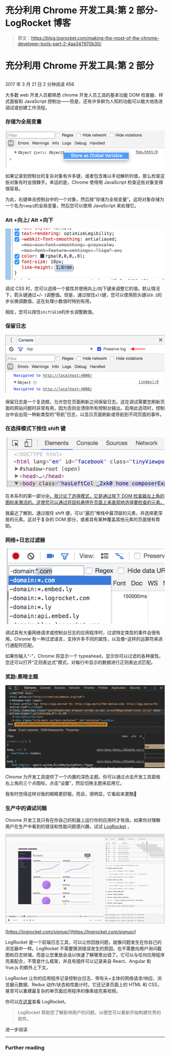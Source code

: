 # 充分利用 Chrome 开发工具:第 2 部分- LogRocket 博客

> 原文：<https://blog.logrocket.com/making-the-most-of-the-chrome-developer-tools-part-2-4aa347970b30/>

# 充分利用 Chrome 开发工具:第 2 部分

## 

2017 年 3 月 21 日 2 分钟阅读 656

大多数 web 开发人员都熟悉 chrome 开发人员工具的基本功能 DOM 检查器、样式面板和 JavaScript 控制台——但是，还有许多鲜为人知的功能可以极大地改进调试或创建工作流程。

### 存储为全局变量

![](img/6357b05ece91e33536f0b613bcc24017.png)

如果记录到控制台的复杂对象有许多键，或者包含难以手动解析的值，那么检查这些对象有时会很棘手。幸运的是，Chrome 使得用 JavaScript 检查这些对象变得很容易。

为此，右键单击控制台中的一个对象，然后按“存储为全局变量”。这将对象存储为一个名为`temp1`的全局变量，然后您可以使用 JavaScript 来处理它。

### Alt +向上/ Alt +向下

![](img/03fbf7ecc907d49174346944be74aa0e.png)

调试 CSS 时，您可以选择一个属性并使用向上/向下键来调整它的值。默认情况下，箭头键通过+/- `1`调整值。但是，通过按住`alt`键，您可以使用箭头键以`0.1`的步长微调数值，这在处理小数值时特别有用。

相反，您可以按住`shift`以`10`的步长调整数值。

### 保留日志

![](img/5ee465d6d6eeeb2a8e1298f641f859fd.png)

保留日志是一个复选框，允许您在页面刷新之间保留日志。这在调试需要您刷新页面的网站问题时非常有用，因为否则会清除所有控制台输出。启用此选项时，控制台中会出现一种新类型的“导航”日志，以显示页面刷新或导航到不同页面的事件。

### 在选择模式下按住 shift 键

![](img/1a8f3110d32b3d5b124f19f9cf44fc6f.png)

在本系列的第一部分[中，我讨论了选择模式，它是通过按下 DOM 检查器左上角的图标来激活的。这使您可以通过将鼠标悬停在页面上来直观地选择要检查的元素。](https://blog.logrocket.com/making-the-most-of-the-chrome-developer-tools-8cac9a206979#.hhqcm2lq7)

我最近了解到，通过按住 shift 键，可以“遍历”堆栈中最顶层的元素，并选择更深层的元素。这对于复杂的 DOM 部分，或者具有某种覆盖其他元素的页面很有帮助。

### 网络+日志过滤器

![](img/1374c056ff829b2a189749fd30e0f576.png)

调试具有大量网络请求或控制台日志的应用程序时，过滤特定类型的事件会很有用。Chrome 有一种过滤语言，支持许多不同的属性，以及像`*`这样的运算符来进行通配符匹配。

如果你输入“-”，Chrome 将显示一个 typeahead，显示你可以过滤的各种属性。您还可以打开“正则表达式”模式，对每行中显示的数据进行正则表达式匹配。

### 奖励:黑暗主题

![](img/00bfba08e391a4749e185667307a8434.png)

Chrome 为开发工具提供了一个内置的深色主题。你可以通过点击开发工具窗格右上角的三个点图标，点击“设置”，然后切换主题来启用它。

我有时觉得这样对我的眼睛更舒服，而且，很明显，它看起来更酷🙂

### 生产中的调试问题

Chrome 开发工具只有在你自己的机器上运行你的应用时才有效。如果你对理解用户在生产中看到的错误和性能问题感兴趣，试试 [LogRocket](https://logrocket.com/signup/) 。

[![](img/7f9cc7da85477f88dd33827526df86b4.png)](https://logrocket.com/signup/)

[https://logrocket.com/signup/](https://logrocket.com/signup/)

LogRocket 是一个前端日志工具，可以让你回放问题，就像问题发生在你自己的浏览器中一样。LogRocket 不需要猜测错误发生的原因，也不需要向用户询问截图和日志转储，而是让您重放会话以快速了解哪里出错了。它可以与任何应用程序完美配合，不管是什么框架，并且有插件可以记录来自 React、Angular 和 Vue.js 的额外上下文。

LogRocket 让你的应用程序记录控制台日志、带有头+主体的网络请求/响应、浏览器元数据、Redux 动作/状态和性能计时。它还记录页面上的 HTML 和 CSS，甚至可以重建最复杂的单页面应用程序的像素级完美视频。

你可以[在这里](https://logrocket.com/)查看 LogRocket。

> LogRocket 帮助您了解影响用户的问题，以便您可以重新开始构建优秀的软件。

进一步阅读

* * *

### Further reading